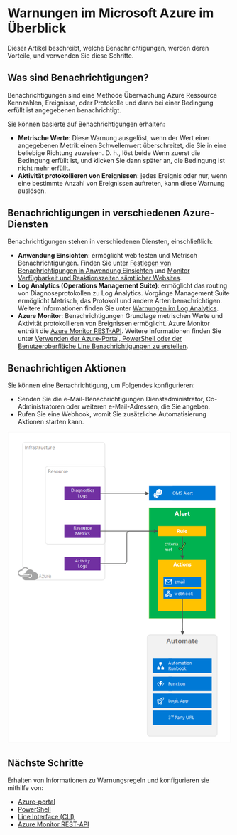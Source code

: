 <properties
    pageTitle="Übersicht über Benachrichtigungen in Microsoft Azure | Microsoft Azure"
    description="Benachrichtigungen aktivieren Sie Azure Ressource Kennzahlen, Ereignisse oder Protokolle überwachen und benachrichtigt werden, wenn eine von Ihnen angegebenen Bedingung erfüllt ist."
    authors="rboucher"
    manager="carolz"
    editor=""
    services="monitoring-and-diagnostics"
    documentationCenter="monitoring-and-diagnostics"/>

<tags
    ms.service="monitoring-and-diagnostics"
    ms.workload="na"
    ms.tgt_pltfrm="na"
    ms.devlang="na"
    ms.topic="article"
    ms.date="09/24/2016"
    ms.author="robb"/>

# <a name="overview-of-alerts-in-microsoft-azure"></a>Warnungen im Microsoft Azure im Überblick


Dieser Artikel beschreibt, welche Benachrichtigungen, werden deren Vorteile, und verwenden Sie diese Schritte.  

## <a name="what-are-alerts"></a>Was sind Benachrichtigungen?
Benachrichtigungen sind eine Methode Überwachung Azure Ressource Kennzahlen, Ereignisse, oder Protokolle und dann bei einer Bedingung erfüllt ist angegebenen benachrichtigt.

Sie können basierte auf Benachrichtigungen erhalten:

- **Metrische Werte**: Diese Warnung ausgelöst, wenn der Wert einer angegebenen Metrik einen Schwellenwert überschreitet, die Sie in eine beliebige Richtung zuweisen. D. h., löst beide Wenn zuerst die Bedingung erfüllt ist, und klicken Sie dann später an, die Bedingung ist nicht mehr erfüllt.
- **Aktivität protokollieren von Ereignissen**: jedes Ereignis oder nur, wenn eine bestimmte Anzahl von Ereignissen auftreten, kann diese Warnung auslösen.

## <a name="alerts-in-different-azure-services"></a>Benachrichtigungen in verschiedenen Azure-Diensten

Benachrichtigungen stehen in verschiedenen Diensten, einschließlich:

- **Anwendung Einsichten**: ermöglicht web testen und Metrisch Benachrichtigungen. Finden Sie unter [Festlegen von Benachrichtigungen in Anwendung Einsichten](../application-insights/app-insights-alerts.md) und [Monitor Verfügbarkeit und Reaktionszeiten sämtlicher Websites](../application-insights/app-insights-monitor-web-app-availability.md).
- **Log Analytics (Operations Management Suite)**: ermöglicht das routing von Diagnoseprotokollen zu Log Analytics. Vorgänge Management Suite ermöglicht Metrisch, das Protokoll und andere Arten benachrichtigen. Weitere Informationen finden Sie unter [Warnungen im Log Analytics](../log-analytics/log-analytics-alerts.md).  
- **Azure Monitor**: Benachrichtigungen Grundlage metrischen Werte und Aktivität protokollieren von Ereignissen ermöglicht. Azure Monitor enthält die [Azure Monitor REST-API](https://msdn.microsoft.com/library/dn931943.aspx).  Weitere Informationen finden Sie unter [Verwenden der Azure-Portal, PowerShell oder der Benutzeroberfläche Line Benachrichtigungen zu erstellen](insights-alerts-portal.md).

## <a name="alert-actions"></a>Benachrichtigen Aktionen
Sie können eine Benachrichtigung, um Folgendes konfigurieren:

- Senden Sie die e-Mail-Benachrichtigungen Dienstadministrator, Co-Administratoren oder weiteren e-Mail-Adressen, die Sie angeben.
- Rufen Sie eine Webhook, womit Sie zusätzliche Automatisierung Aktionen starten kann.

 ![Erläuterung der Benachrichtigungen](./media/monitoring-overview-alerts/AlertsOverviewResource3.png)


## <a name="next-steps"></a>Nächste Schritte

Erhalten von Informationen zu Warnungsregeln und konfigurieren sie mithilfe von:

- [Azure-portal](insights-alerts-portal.md)
- [PowerShell](insights-alerts-powershell.md)
- [Line Interface (CLI)](insights-alerts-command-line-interface.md)
- [Azure Monitor REST-API](https://msdn.microsoft.com/library/azure/dn931945.aspx)
